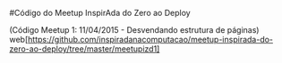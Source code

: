 
#Código do Meetup InspirAda do Zero ao Deploy

(Código Meetup 1: 11/04/2015 - Desvendando estrutura de páginas) web[https://github.com/inspiradanacomputacao/meetup-inspirada-do-zero-ao-deploy/tree/master/meetupizd1]
